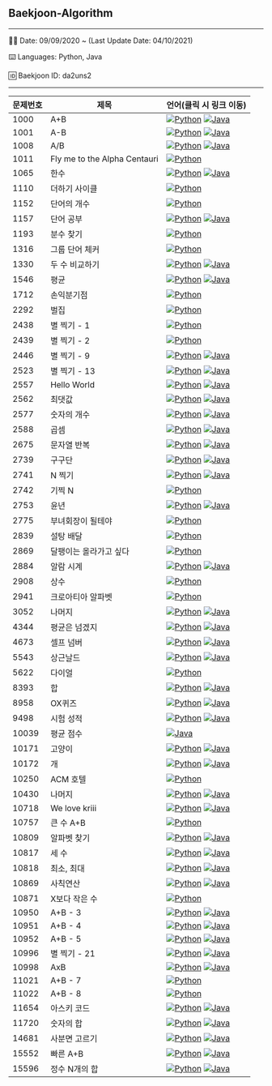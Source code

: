 ## Baekjoon-Algorithm


-------------------------------------
👩‍💻 Date: 09/09/2020 ~ (Last Update Date: 04/10/2021)

⌨️ Languages: Python, Java

🆔 Baekjoon ID: da2uns2

-------------------------------------

문제번호|제목|언어(클릭 시 링크 이동)
----|----|----|
1000|A+B|[<img alt="Python" src="https://img.shields.io/badge/python%20-%2314354C.svg?&style=for-the-badge&logo=python&logoColor=white"/>](https://github.com/park-daeun/Baekjoon-Algorithm/blob/master/1000~1999/Q1000.py) [<img alt="Java" src="https://img.shields.io/badge/java-%23ED8B00.svg?&style=for-the-badge&logo=java&logoColor=white"/>](https://github.com/park-daeun/Baekjoon-Algorithm/blob/master/1000~1999/Q1000.java)
1001|A-B|[<img alt="Python" src="https://img.shields.io/badge/python%20-%2314354C.svg?&style=for-the-badge&logo=python&logoColor=white"/>](https://github.com/park-daeun/Baekjoon-Algorithm/blob/master/1000~1999/Q1001.py) [<img alt="Java" src="https://img.shields.io/badge/java-%23ED8B00.svg?&style=for-the-badge&logo=java&logoColor=white"/>](https://github.com/park-daeun/Baekjoon-Algorithm/blob/master/1000~1999/Q1001.java)
1008|A/B|[<img alt="Python" src="https://img.shields.io/badge/python%20-%2314354C.svg?&style=for-the-badge&logo=python&logoColor=white"/>](https://github.com/park-daeun/Baekjoon-Algorithm/blob/master/1000~1999/Q1008.py) [<img alt="Java" src="https://img.shields.io/badge/java-%23ED8B00.svg?&style=for-the-badge&logo=java&logoColor=white"/>](https://github.com/park-daeun/Baekjoon-Algorithm/blob/master/1000~1999/Q1008.java)
1011|Fly me to the Alpha Centauri|[<img alt="Python" src="https://img.shields.io/badge/python%20-%2314354C.svg?&style=for-the-badge&logo=python&logoColor=white"/>](https://github.com/park-daeun/Baekjoon-Algorithm/blob/master/1000~1999/Q1011.py)
1065|한수|[<img alt="Python" src="https://img.shields.io/badge/python%20-%2314354C.svg?&style=for-the-badge&logo=python&logoColor=white"/>](https://github.com/park-daeun/Baekjoon-Algorithm/blob/master/1000~1999/Q1065.py) [<img alt="Java" src="https://img.shields.io/badge/java-%23ED8B00.svg?&style=for-the-badge&logo=java&logoColor=white"/>](https://github.com/park-daeun/Baekjoon-Algorithm/blob/master/1000~1999/Q1065.java)
1110|더하기 사이클|[<img alt="Python" src="https://img.shields.io/badge/python%20-%2314354C.svg?&style=for-the-badge&logo=python&logoColor=white"/>](https://github.com/park-daeun/Baekjoon-Algorithm/blob/master/1000~1999/Q1110.py)
1152|단어의 개수|[<img alt="Python" src="https://img.shields.io/badge/python%20-%2314354C.svg?&style=for-the-badge&logo=python&logoColor=white"/>](https://github.com/park-daeun/Baekjoon-Algorithm/blob/master/1000~1999/Q1152.py)
1157|단어 공부|[<img alt="Python" src="https://img.shields.io/badge/python%20-%2314354C.svg?&style=for-the-badge&logo=python&logoColor=white"/>](https://github.com/park-daeun/Baekjoon-Algorithm/blob/master/1000~1999/Q1157.py) [<img alt="Java" src="https://img.shields.io/badge/java-%23ED8B00.svg?&style=for-the-badge&logo=java&logoColor=white"/>](https://github.com/park-daeun/Baekjoon-Algorithm/blob/master/1000~1999/Q1157.java)
1193|분수 찾기|[<img alt="Python" src="https://img.shields.io/badge/python%20-%2314354C.svg?&style=for-the-badge&logo=python&logoColor=white"/>](https://github.com/park-daeun/Baekjoon-Algorithm/blob/master/1000~1999/Q1193.py)
1316|그룹 단어 체커|[<img alt="Python" src="https://img.shields.io/badge/python%20-%2314354C.svg?&style=for-the-badge&logo=python&logoColor=white"/>](https://github.com/park-daeun/Baekjoon-Algorithm/blob/master/1000~1999/Q1316.py)
1330|두 수 비교하기|[<img alt="Python" src="https://img.shields.io/badge/python%20-%2314354C.svg?&style=for-the-badge&logo=python&logoColor=white"/>](https://github.com/park-daeun/Baekjoon-Algorithm/blob/master/1000~1999/Q1330.py) [<img alt="Java" src="https://img.shields.io/badge/java-%23ED8B00.svg?&style=for-the-badge&logo=java&logoColor=white"/>](https://github.com/park-daeun/Baekjoon-Algorithm/blob/master/1000~1999/Q1330.java)
1546|평균|[<img alt="Python" src="https://img.shields.io/badge/python%20-%2314354C.svg?&style=for-the-badge&logo=python&logoColor=white"/>](https://github.com/park-daeun/Baekjoon-Algorithm/blob/master/1000~1999/Q1546.py) [<img alt="Java" src="https://img.shields.io/badge/java-%23ED8B00.svg?&style=for-the-badge&logo=java&logoColor=white"/>](https://github.com/park-daeun/Baekjoon-Algorithm/blob/master/1000~1999/Q1546.java)
1712|손익분기점|[<img alt="Python" src="https://img.shields.io/badge/python%20-%2314354C.svg?&style=for-the-badge&logo=python&logoColor=white"/>](https://github.com/park-daeun/Baekjoon-Algorithm/blob/master/1000~1999/Q1712.py)
2292|벌집|[<img alt="Python" src="https://img.shields.io/badge/python%20-%2314354C.svg?&style=for-the-badge&logo=python&logoColor=white"/>](https://github.com/park-daeun/Baekjoon-Algorithm/blob/master/2000~2999/Q2292.py)
2438|별 찍기 - 1|[<img alt="Python" src="https://img.shields.io/badge/python%20-%2314354C.svg?&style=for-the-badge&logo=python&logoColor=white"/>](https://github.com/park-daeun/Baekjoon-Algorithm/blob/master/2000~2999/Q2438.py)
2439|별 찍기 - 2|[<img alt="Python" src="https://img.shields.io/badge/python%20-%2314354C.svg?&style=for-the-badge&logo=python&logoColor=white"/>](https://github.com/park-daeun/Baekjoon-Algorithm/blob/master/2000~2999/Q2439.py)
2446|별 찍기 - 9|[<img alt="Python" src="https://img.shields.io/badge/python%20-%2314354C.svg?&style=for-the-badge&logo=python&logoColor=white"/>](https://github.com/park-daeun/Baekjoon-Algorithm/blob/master/2000~2999/Q2446.py) [<img alt="Java" src="https://img.shields.io/badge/java-%23ED8B00.svg?&style=for-the-badge&logo=java&logoColor=white"/>](https://github.com/park-daeun/Baekjoon-Algorithm/blob/master/2000~2999/Q2446.java)
2523|별 찍기 - 13|[<img alt="Python" src="https://img.shields.io/badge/python%20-%2314354C.svg?&style=for-the-badge&logo=python&logoColor=white"/>](https://github.com/park-daeun/Baekjoon-Algorithm/blob/master/2000~2999/Q2523.py) [<img alt="Java" src="https://img.shields.io/badge/java-%23ED8B00.svg?&style=for-the-badge&logo=java&logoColor=white"/>](https://github.com/park-daeun/Baekjoon-Algorithm/blob/master/2000~2999/Q2523.java)
2557|Hello World|[<img alt="Python" src="https://img.shields.io/badge/python%20-%2314354C.svg?&style=for-the-badge&logo=python&logoColor=white"/>](https://github.com/park-daeun/Baekjoon-Algorithm/blob/master/2000~2999/Q2557.py) [<img alt="Java" src="https://img.shields.io/badge/java-%23ED8B00.svg?&style=for-the-badge&logo=java&logoColor=white"/>](https://github.com/park-daeun/Baekjoon-Algorithm/blob/master/2000~2999/Q2557.java)
2562|최댓값|[<img alt="Python" src="https://img.shields.io/badge/python%20-%2314354C.svg?&style=for-the-badge&logo=python&logoColor=white"/>](https://github.com/park-daeun/Baekjoon-Algorithm/blob/master/2000~2999/Q2562.py) [<img alt="Java" src="https://img.shields.io/badge/java-%23ED8B00.svg?&style=for-the-badge&logo=java&logoColor=white"/>](https://github.com/park-daeun/Baekjoon-Algorithm/blob/master/2000~2999/Q2562.java)
2577|숫자의 개수|[<img alt="Python" src="https://img.shields.io/badge/python%20-%2314354C.svg?&style=for-the-badge&logo=python&logoColor=white"/>](https://github.com/park-daeun/Baekjoon-Algorithm/blob/master/2000~2999/Q2577.py) [<img alt="Java" src="https://img.shields.io/badge/java-%23ED8B00.svg?&style=for-the-badge&logo=java&logoColor=white"/>](https://github.com/park-daeun/Baekjoon-Algorithm/blob/master/2000~2999/Q2577.java)
2588|곱셈|[<img alt="Python" src="https://img.shields.io/badge/python%20-%2314354C.svg?&style=for-the-badge&logo=python&logoColor=white"/>](https://github.com/park-daeun/Baekjoon-Algorithm/blob/master/2000~2999/Q2588.py) [<img alt="Java" src="https://img.shields.io/badge/java-%23ED8B00.svg?&style=for-the-badge&logo=java&logoColor=white"/>](https://github.com/park-daeun/Baekjoon-Algorithm/blob/master/2000~2999/Q2588.java)
2675|문자열 반복|[<img alt="Python" src="https://img.shields.io/badge/python%20-%2314354C.svg?&style=for-the-badge&logo=python&logoColor=white"/>](https://github.com/park-daeun/Baekjoon-Algorithm/blob/master/2000~2999/Q2675.py) [<img alt="Java" src="https://img.shields.io/badge/java-%23ED8B00.svg?&style=for-the-badge&logo=java&logoColor=white"/>](https://github.com/park-daeun/Baekjoon-Algorithm/blob/master/2000~2999/Q2675.java)
2739|구구단|[<img alt="Python" src="https://img.shields.io/badge/python%20-%2314354C.svg?&style=for-the-badge&logo=python&logoColor=white"/>](https://github.com/park-daeun/Baekjoon-Algorithm/blob/master/2000~2999/Q2739.py) [<img alt="Java" src="https://img.shields.io/badge/java-%23ED8B00.svg?&style=for-the-badge&logo=java&logoColor=white"/>](https://github.com/park-daeun/Baekjoon-Algorithm/blob/master/2000~2999/Q2739.java)
2741|N 찍기|[<img alt="Python" src="https://img.shields.io/badge/python%20-%2314354C.svg?&style=for-the-badge&logo=python&logoColor=white"/>](https://github.com/park-daeun/Baekjoon-Algorithm/blob/master/2000~2999/Q2741.py) [<img alt="Java" src="https://img.shields.io/badge/java-%23ED8B00.svg?&style=for-the-badge&logo=java&logoColor=white"/>](https://github.com/park-daeun/Baekjoon-Algorithm/blob/master/2000~2999/Q2741.java)
2742|기찍 N|[<img alt="Python" src="https://img.shields.io/badge/python%20-%2314354C.svg?&style=for-the-badge&logo=python&logoColor=white"/>](https://github.com/park-daeun/Baekjoon-Algorithm/blob/master/2000~2999/Q2742.py)
2753|윤년|[<img alt="Python" src="https://img.shields.io/badge/python%20-%2314354C.svg?&style=for-the-badge&logo=python&logoColor=white"/>](https://github.com/park-daeun/Baekjoon-Algorithm/blob/master/2000~2999/Q2753.py) [<img alt="Java" src="https://img.shields.io/badge/java-%23ED8B00.svg?&style=for-the-badge&logo=java&logoColor=white"/>](https://github.com/park-daeun/Baekjoon-Algorithm/blob/master/2000~2999/Q2753.java)
2775|부녀회장이 될테야|[<img alt="Python" src="https://img.shields.io/badge/python%20-%2314354C.svg?&style=for-the-badge&logo=python&logoColor=white"/>](https://github.com/park-daeun/Baekjoon-Algorithm/blob/master/2000~2999/Q2775.py)
2839|설탕 배달|[<img alt="Python" src="https://img.shields.io/badge/python%20-%2314354C.svg?&style=for-the-badge&logo=python&logoColor=white"/>](https://github.com/park-daeun/Baekjoon-Algorithm/blob/master/2000~2999/Q2839.py)
2869|달팽이는 올라가고 싶다|[<img alt="Python" src="https://img.shields.io/badge/python%20-%2314354C.svg?&style=for-the-badge&logo=python&logoColor=white"/>](https://github.com/park-daeun/Baekjoon-Algorithm/blob/master/2000~2999/Q2869.py)
2884|알람 시계|[<img alt="Python" src="https://img.shields.io/badge/python%20-%2314354C.svg?&style=for-the-badge&logo=python&logoColor=white"/>](https://github.com/park-daeun/Baekjoon-Algorithm/blob/master/2000~2999/Q2884.py) [<img alt="Java" src="https://img.shields.io/badge/java-%23ED8B00.svg?&style=for-the-badge&logo=java&logoColor=white"/>](https://github.com/park-daeun/Baekjoon-Algorithm/blob/master/2000~2999/Q2884.py)
2908|상수|[<img alt="Python" src="https://img.shields.io/badge/python%20-%2314354C.svg?&style=for-the-badge&logo=python&logoColor=white"/>](https://github.com/park-daeun/Baekjoon-Algorithm/blob/master/2000~2999/Q2908.py)
2941|크로아티아 알파벳|[<img alt="Python" src="https://img.shields.io/badge/python%20-%2314354C.svg?&style=for-the-badge&logo=python&logoColor=white"/>](https://github.com/park-daeun/Baekjoon-Algorithm/blob/master/2000~2999/Q2941.py)
3052|나머지|[<img alt="Python" src="https://img.shields.io/badge/python%20-%2314354C.svg?&style=for-the-badge&logo=python&logoColor=white"/>](https://github.com/park-daeun/Baekjoon-Algorithm/blob/master/3000~3999/Q3052.py) [<img alt="Java" src="https://img.shields.io/badge/java-%23ED8B00.svg?&style=for-the-badge&logo=java&logoColor=white"/>](https://github.com/park-daeun/Baekjoon-Algorithm/blob/master/3000~3999/Q3052.java)
4344|평균은 넘겠지|[<img alt="Python" src="https://img.shields.io/badge/python%20-%2314354C.svg?&style=for-the-badge&logo=python&logoColor=white"/>](https://github.com/park-daeun/Baekjoon-Algorithm/blob/master/4000~4999/Q4344.py) [<img alt="Java" src="https://img.shields.io/badge/java-%23ED8B00.svg?&style=for-the-badge&logo=java&logoColor=white"/>](https://github.com/park-daeun/Baekjoon-Algorithm/blob/master/4000~4999/Q4344.java)
4673|셀프 넘버|[<img alt="Python" src="https://img.shields.io/badge/python%20-%2314354C.svg?&style=for-the-badge&logo=python&logoColor=white"/>](https://github.com/park-daeun/Baekjoon-Algorithm/blob/master/4000~4999/Q4673.py) [<img alt="Java" src="https://img.shields.io/badge/java-%23ED8B00.svg?&style=for-the-badge&logo=java&logoColor=white"/>](https://github.com/park-daeun/Baekjoon-Algorithm/blob/master/4000~4999/Q4673.java)
5543|상근날드|[<img alt="Python" src="https://img.shields.io/badge/python%20-%2314354C.svg?&style=for-the-badge&logo=python&logoColor=white"/>](https://github.com/park-daeun/Baekjoon-Algorithm/blob/master/5000~5999/Q5543.py) [<img alt="Java" src="https://img.shields.io/badge/java-%23ED8B00.svg?&style=for-the-badge&logo=java&logoColor=white"/>](https://github.com/park-daeun/Baekjoon-Algorithm/blob/master/5000~5999/Q5543.java)
5622|다이얼|[<img alt="Python" src="https://img.shields.io/badge/python%20-%2314354C.svg?&style=for-the-badge&logo=python&logoColor=white"/>](https://github.com/park-daeun/Baekjoon-Algorithm/blob/master/5000~5999/Q5622.py)
8393|합|[<img alt="Python" src="https://img.shields.io/badge/python%20-%2314354C.svg?&style=for-the-badge&logo=python&logoColor=white"/>](https://github.com/park-daeun/Baekjoon-Algorithm/blob/master/8000~8999/Q8393.py) [<img alt="Java" src="https://img.shields.io/badge/java-%23ED8B00.svg?&style=for-the-badge&logo=java&logoColor=white"/>](https://github.com/park-daeun/Baekjoon-Algorithm/blob/master/8000~8999/Q8393.java)
8958|OX퀴즈|[<img alt="Python" src="https://img.shields.io/badge/python%20-%2314354C.svg?&style=for-the-badge&logo=python&logoColor=white"/>](https://github.com/park-daeun/Baekjoon-Algorithm/blob/master/8000~8999/Q8958.py) [<img alt="Java" src="https://img.shields.io/badge/java-%23ED8B00.svg?&style=for-the-badge&logo=java&logoColor=white"/>](https://github.com/park-daeun/Baekjoon-Algorithm/blob/master/8000~8999/Q8958.java)
9498|시험 성적|[<img alt="Python" src="https://img.shields.io/badge/python%20-%2314354C.svg?&style=for-the-badge&logo=python&logoColor=white"/>](https://github.com/park-daeun/Baekjoon-Algorithm/blob/master/9000~9999/Q9498.py) [<img alt="Java" src="https://img.shields.io/badge/java-%23ED8B00.svg?&style=for-the-badge&logo=java&logoColor=white"/>](https://github.com/park-daeun/Baekjoon-Algorithm/blob/master/9000~9999/Q9498.java)
10039|평균 점수|[<img alt="Java" src="https://img.shields.io/badge/java-%23ED8B00.svg?&style=for-the-badge&logo=java&logoColor=white"/>](https://github.com/park-daeun/Baekjoon-Algorithm/blob/master/10000~10999/Q10039.java)
10171|고양이|[<img alt="Python" src="https://img.shields.io/badge/python%20-%2314354C.svg?&style=for-the-badge&logo=python&logoColor=white"/>](https://github.com/park-daeun/Baekjoon-Algorithm/blob/master/10000~10999/Q10171.py) [<img alt="Java" src="https://img.shields.io/badge/java-%23ED8B00.svg?&style=for-the-badge&logo=java&logoColor=white"/>](https://github.com/park-daeun/Baekjoon-Algorithm/blob/master/10000~10999/Q10171.java)
10172|개|[<img alt="Python" src="https://img.shields.io/badge/python%20-%2314354C.svg?&style=for-the-badge&logo=python&logoColor=white"/>](https://github.com/park-daeun/Baekjoon-Algorithm/blob/master/10000~10999/Q10172.py) [<img alt="Java" src="https://img.shields.io/badge/java-%23ED8B00.svg?&style=for-the-badge&logo=java&logoColor=white"/>](https://github.com/park-daeun/Baekjoon-Algorithm/blob/master/10000~10999/Q10172.java)
10250|ACM 호텔|[<img alt="Python" src="https://img.shields.io/badge/python%20-%2314354C.svg?&style=for-the-badge&logo=python&logoColor=white"/>](https://github.com/park-daeun/Baekjoon-Algorithm/blob/master/10000~10999/Q10250.py)
10430|나머지|[<img alt="Python" src="https://img.shields.io/badge/python%20-%2314354C.svg?&style=for-the-badge&logo=python&logoColor=white"/>](https://github.com/park-daeun/Baekjoon-Algorithm/blob/master/10000~10999/Q10430.py) [<img alt="Java" src="https://img.shields.io/badge/java-%23ED8B00.svg?&style=for-the-badge&logo=java&logoColor=white"/>](https://github.com/park-daeun/Baekjoon-Algorithm/blob/master/10000~10999/Q10430.java)
10718|We love kriii|[<img alt="Python" src="https://img.shields.io/badge/python%20-%2314354C.svg?&style=for-the-badge&logo=python&logoColor=white"/>](https://github.com/park-daeun/Baekjoon-Algorithm/blob/master/10000~10999/Q10718.py) [<img alt="Java" src="https://img.shields.io/badge/java-%23ED8B00.svg?&style=for-the-badge&logo=java&logoColor=white"/>](https://github.com/park-daeun/Baekjoon-Algorithm/blob/master/10000~10999/Q10718.java)
10757|큰 수 A+B|[<img alt="Python" src="https://img.shields.io/badge/python%20-%2314354C.svg?&style=for-the-badge&logo=python&logoColor=white"/>](https://github.com/park-daeun/Baekjoon-Algorithm/blob/master/10000~10999/Q10757.py)
10809|알파벳 찾기|[<img alt="Python" src="https://img.shields.io/badge/python%20-%2314354C.svg?&style=for-the-badge&logo=python&logoColor=white"/>](https://github.com/park-daeun/Baekjoon-Algorithm/blob/master/10000~10999/Q10809.py) [<img alt="Java" src="https://img.shields.io/badge/java-%23ED8B00.svg?&style=for-the-badge&logo=java&logoColor=white"/>](https://github.com/park-daeun/Baekjoon-Algorithm/blob/master/10000~10999/Q10809.java)
10817|세 수|[<img alt="Python" src="https://img.shields.io/badge/python%20-%2314354C.svg?&style=for-the-badge&logo=python&logoColor=white"/>](https://github.com/park-daeun/Baekjoon-Algorithm/blob/master/10000~10999/Q10817.py) [<img alt="Java" src="https://img.shields.io/badge/java-%23ED8B00.svg?&style=for-the-badge&logo=java&logoColor=white"/>](https://github.com/park-daeun/Baekjoon-Algorithm/blob/master/10000~10999/Q10817.java)
10818|최소, 최대|[<img alt="Python" src="https://img.shields.io/badge/python%20-%2314354C.svg?&style=for-the-badge&logo=python&logoColor=white"/>](https://github.com/park-daeun/Baekjoon-Algorithm/blob/master/10000~10999/Q10818.py) [<img alt="Java" src="https://img.shields.io/badge/java-%23ED8B00.svg?&style=for-the-badge&logo=java&logoColor=white"/>](https://github.com/park-daeun/Baekjoon-Algorithm/blob/master/10000~10999/Q10818.java)
10869|사칙연산|[<img alt="Python" src="https://img.shields.io/badge/python%20-%2314354C.svg?&style=for-the-badge&logo=python&logoColor=white"/>](https://github.com/park-daeun/Baekjoon-Algorithm/blob/master/10000~10999/Q10869.py) [<img alt="Java" src="https://img.shields.io/badge/java-%23ED8B00.svg?&style=for-the-badge&logo=java&logoColor=white"/>](https://github.com/park-daeun/Baekjoon-Algorithm/blob/master/10000~10999/Q10869.java)
10871|X보다 작은 수|[<img alt="Python" src="https://img.shields.io/badge/python%20-%2314354C.svg?&style=for-the-badge&logo=python&logoColor=white"/>](https://github.com/park-daeun/Baekjoon-Algorithm/blob/master/10000~10999/Q10871.py)
10950|A+B - 3|[<img alt="Python" src="https://img.shields.io/badge/python%20-%2314354C.svg?&style=for-the-badge&logo=python&logoColor=white"/>](https://github.com/park-daeun/Baekjoon-Algorithm/blob/master/10000~10999/Q10950.py) [<img alt="Java" src="https://img.shields.io/badge/java-%23ED8B00.svg?&style=for-the-badge&logo=java&logoColor=white"/>](https://github.com/park-daeun/Baekjoon-Algorithm/blob/master/10000~10999/Q10950.java)
10951|A+B - 4|[<img alt="Python" src="https://img.shields.io/badge/python%20-%2314354C.svg?&style=for-the-badge&logo=python&logoColor=white"/>](https://github.com/park-daeun/Baekjoon-Algorithm/blob/master/10000~10999/Q10951.py) [<img alt="Java" src="https://img.shields.io/badge/java-%23ED8B00.svg?&style=for-the-badge&logo=java&logoColor=white"/>](https://github.com/park-daeun/Baekjoon-Algorithm/blob/master/10000~10999/Q10951.java)
10952|A+B - 5|[<img alt="Python" src="https://img.shields.io/badge/python%20-%2314354C.svg?&style=for-the-badge&logo=python&logoColor=white"/>](https://github.com/park-daeun/Baekjoon-Algorithm/blob/master/10000~10999/Q10952.py) [<img alt="Java" src="https://img.shields.io/badge/java-%23ED8B00.svg?&style=for-the-badge&logo=java&logoColor=white"/>](https://github.com/park-daeun/Baekjoon-Algorithm/blob/master/10000~10999/Q10952.java)
10996|별 찍기 - 21|[<img alt="Python" src="https://img.shields.io/badge/python%20-%2314354C.svg?&style=for-the-badge&logo=python&logoColor=white"/>](https://github.com/park-daeun/Baekjoon-Algorithm/blob/master/10000~10999/Q10996.py) [<img alt="Java" src="https://img.shields.io/badge/java-%23ED8B00.svg?&style=for-the-badge&logo=java&logoColor=white"/>](https://github.com/park-daeun/Baekjoon-Algorithm/blob/master/10000~10999/Q10996.java)
10998|AxB|[<img alt="Python" src="https://img.shields.io/badge/python%20-%2314354C.svg?&style=for-the-badge&logo=python&logoColor=white"/>](https://github.com/park-daeun/Baekjoon-Algorithm/blob/master/10000~10999/Q10998.py) [<img alt="Java" src="https://img.shields.io/badge/java-%23ED8B00.svg?&style=for-the-badge&logo=java&logoColor=white"/>](https://github.com/park-daeun/Baekjoon-Algorithm/blob/master/10000~10999/Q10998.java)
11021|A+B - 7|[<img alt="Python" src="https://img.shields.io/badge/python%20-%2314354C.svg?&style=for-the-badge&logo=python&logoColor=white"/>](https://github.com/park-daeun/Baekjoon-Algorithm/blob/master/11000~11999/Q11021.py)
11022|A+B - 8|[<img alt="Python" src="https://img.shields.io/badge/python%20-%2314354C.svg?&style=for-the-badge&logo=python&logoColor=white"/>](https://github.com/park-daeun/Baekjoon-Algorithm/blob/master/11000~11999/Q11022.py)
11654|아스키 코드|[<img alt="Python" src="https://img.shields.io/badge/python%20-%2314354C.svg?&style=for-the-badge&logo=python&logoColor=white"/>](https://github.com/park-daeun/Baekjoon-Algorithm/blob/master/11000~11999/Q11654.py) [<img alt="Java" src="https://img.shields.io/badge/java-%23ED8B00.svg?&style=for-the-badge&logo=java&logoColor=white"/>](https://github.com/park-daeun/Baekjoon-Algorithm/blob/master/11000~11999/Q11654.java)
11720|숫자의 합|[<img alt="Python" src="https://img.shields.io/badge/python%20-%2314354C.svg?&style=for-the-badge&logo=python&logoColor=white"/>](https://github.com/park-daeun/Baekjoon-Algorithm/blob/master/11000~11999/Q11720.py) [<img alt="Java" src="https://img.shields.io/badge/java-%23ED8B00.svg?&style=for-the-badge&logo=java&logoColor=white"/>](https://github.com/park-daeun/Baekjoon-Algorithm/blob/master/11000~11999/Q11720.java)
14681|사분면 고르기|[<img alt="Python" src="https://img.shields.io/badge/python%20-%2314354C.svg?&style=for-the-badge&logo=python&logoColor=white"/>](https://github.com/park-daeun/Baekjoon-Algorithm/blob/master/14000~14999/Q14681.py) [<img alt="Java" src="https://img.shields.io/badge/java-%23ED8B00.svg?&style=for-the-badge&logo=java&logoColor=white"/>](https://github.com/park-daeun/Baekjoon-Algorithm/blob/master/14000~14999/Q14681.java)
15552|빠른 A+B|[<img alt="Python" src="https://img.shields.io/badge/python%20-%2314354C.svg?&style=for-the-badge&logo=python&logoColor=white"/>](https://github.com/park-daeun/Baekjoon-Algorithm/blob/master/15000~15999/Q15552.py) [<img alt="Java" src="https://img.shields.io/badge/java-%23ED8B00.svg?&style=for-the-badge&logo=java&logoColor=white"/>](https://github.com/park-daeun/Baekjoon-Algorithm/blob/master/15000~15999/Q15552.java)
15596|정수 N개의 합|[<img alt="Python" src="https://img.shields.io/badge/python%20-%2314354C.svg?&style=for-the-badge&logo=python&logoColor=white"/>](https://github.com/park-daeun/Baekjoon-Algorithm/blob/master/15000~15999/Q15596.py) [<img alt="Java" src="https://img.shields.io/badge/java-%23ED8B00.svg?&style=for-the-badge&logo=java&logoColor=white"/>](https://github.com/park-daeun/Baekjoon-Algorithm/blob/master/15000~15999/Q15596.java)
